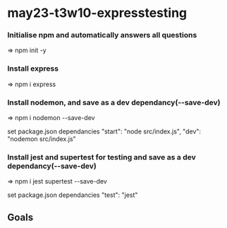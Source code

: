 # may23-t3w10-expresstesting



### Initialise npm and automatically answers all questions
=> npm init -y

### Install express
=> npm i express

### Install nodemon, and save as a dev dependancy(--save-dev)
=> npm i nodemon --save-dev

set package.json dependancies
    "start": "node src/index.js",
    "dev": "nodemon src/index.js"

### Install jest and supertest for testing and save as a dev dependancy(--save-dev)
=> npm i jest supertest --save-dev

set package.json dependancies
    "test": "jest"

## Goals


